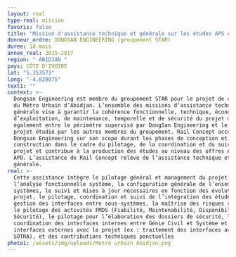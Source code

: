 ```yaml
---
layout: real
type-real: mission
favoris: false
title: "Mission d'assistance technique et générale sur les études APS et APD "
donneur_ordre: DONGSAN ENGINEERING (groupement STAR)
duree: 18 mois
annee_real: 2015-2017
region: " ABIDJAN "
pays: CÔTE D'IVOIRE
lat: "5.353573"
long: "-4.028075"
text1: ""
context: >-
  Dongsan Engineering est membre du groupement STAR pour le projet de concession
  du Métro Urbain d’Abidjan. L’ensemble des missions d’assistance technique
  générale vise à garantir la cohérence fonctionnelle, technique, économique,
  d’exploitation, de maintenance, temporelle et de sécurité du projet mais
  également entre le périmètre supervisé par DongSan Engineering et le reste du
  projet étudié par les autres membres du groupement. Rail Concept accompagne
  Dongsan Engineering sur son scope durant les phases de conception et de
  construction dans le cadre du pilotage, de la coordination et du suivi du
  projet et contribue à la production des études au niveau des offres APS et
  APD. L’assistance de Rail Concept relève de l’assistance technique et
  générale.
real: >-
  Cette assistance intègre le pilotage général et management du projet,
  l’analyse fonctionnelle système, la configuration générale de l’ensemble des
  systèmes, le suivi et mises à jour nécessaires en fonction des évolutions du
  projet, le pilotage, coordination et suivi de l’intégration des études et
  gestion des interfaces entre sous-systèmes, la maîtrise des risques système,
  le pilotage des activités FMDS (Fiabilité, Maintenabilité, Disponibilité,
  Sécurité), le pilotage pour l’élaboration des dossiers de sécurité, la
  coordination des interfaces internes entre Génie Civil et Système et des
  interfaces externes avec le projet (ex : traitement des interfaces avec la
  SOTRA), et des contributions techniques ponctuelles
photo1: /assets/img/uploads/Metro urbain Abidjan.png
---
```

